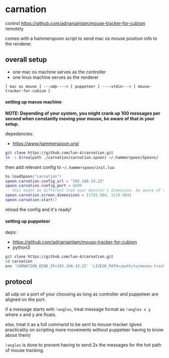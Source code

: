 # carnation

control https://github.com/adrianiainlam/mouse-tracker-for-cubism remotely

comes with a hammerspoon script to send mac os mouse position info to the renderer.

## overall setup

- one mac os machine serves as the controller
- one linux machine serves as the renderer

```
[ mac os mouse ] ---udp----> [ puppeteer ] ----stdin---> [ mouse-tracker-for-cubism ]
```

#### setting up macos machine

**NOTE: Depending of your system, you might crank up 100 messages per second
when constantly moving your mouse, be aware of that in your setup.**

depedencies:

- https://www.hammerspoon.org/

```sh
git clone https://github.com/lun-4/carnation.git
ln -s $(realpath ./carnation/carnation.spoon) ~/.hammerspoon/Spoons/
```

then add relevant config to `~/.hammerspoon/init.lua`

```lua
hs.loadSpoon("carnation")
spoon.carnation.config_url = "192.168.33.22"
spoon.carnation.config_port = 6699
-- this might be different than your monitor's dimension. be aware of that
spoon.carnation.screen_dimensions = {1791.984, 1119.984}
spoon.carnation:start()
```

reload the config and it's ready!

#### setting up puppeteer

deps:

- https://github.com/adrianiainlam/mouse-tracker-for-cubism
- python3

```sh
git clone https://github.com/lun-4/carnation.git
cd carnation
env 'CARNATION_BIND_IP=192.168.33.22' 'LIVE2D_PATH=/path/to/mouse-tracker-for-cubism/example/demo_build/build/make_gcc/bin/Demo' 'LIVE2D_CONFIG=/path/to/mouse-tracker-for-cubism/config.txt' python3 ./puppeteer_live2d.py
```

## protocol

all udp on a port of your choosing as long as controller and puppeteer are
aligned on the port.

if a message starts with `!angles`, treat message format as `!angles x y` where
x and y are floats.

else, treat it as a full command to be sent to mouse-tracker (gives practicality
on scripting more movements without puppeteer having to know about them)

`!angles` is done to prevent having to send 2x the messages for the hot path
of mouse tracking.
